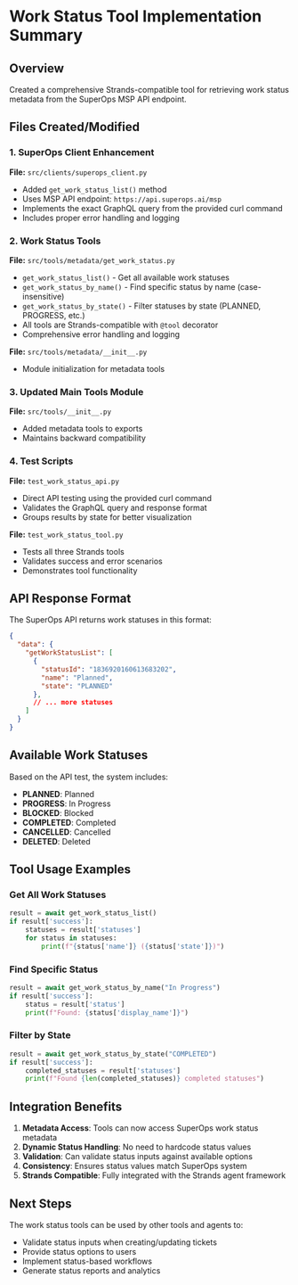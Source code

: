 # Work Status Tool Implementation Summary

## Overview
Created a comprehensive Strands-compatible tool for retrieving work status metadata from the SuperOps MSP API endpoint.

## Files Created/Modified

### 1. SuperOps Client Enhancement
**File:** `src/clients/superops_client.py`
- Added `get_work_status_list()` method
- Uses MSP API endpoint: `https://api.superops.ai/msp`
- Implements the exact GraphQL query from the provided curl command
- Includes proper error handling and logging

### 2. Work Status Tools
**File:** `src/tools/metadata/get_work_status.py`
- `get_work_status_list()` - Get all available work statuses
- `get_work_status_by_name()` - Find specific status by name (case-insensitive)
- `get_work_status_by_state()` - Filter statuses by state (PLANNED, PROGRESS, etc.)
- All tools are Strands-compatible with `@tool` decorator
- Comprehensive error handling and logging

**File:** `src/tools/metadata/__init__.py`
- Module initialization for metadata tools

### 3. Updated Main Tools Module
**File:** `src/tools/__init__.py`
- Added metadata tools to exports
- Maintains backward compatibility

### 4. Test Scripts
**File:** `test_work_status_api.py`
- Direct API testing using the provided curl command
- Validates the GraphQL query and response format
- Groups results by state for better visualization

**File:** `test_work_status_tool.py`
- Tests all three Strands tools
- Validates success and error scenarios
- Demonstrates tool functionality

## API Response Format
The SuperOps API returns work statuses in this format:
```json
{
  "data": {
    "getWorkStatusList": [
      {
        "statusId": "1836920160613683202",
        "name": "Planned",
        "state": "PLANNED"
      },
      // ... more statuses
    ]
  }
}
```

## Available Work Statuses
Based on the API test, the system includes:
- **PLANNED**: Planned
- **PROGRESS**: In Progress  
- **BLOCKED**: Blocked
- **COMPLETED**: Completed
- **CANCELLED**: Cancelled
- **DELETED**: Deleted

## Tool Usage Examples

### Get All Work Statuses
```python
result = await get_work_status_list()
if result['success']:
    statuses = result['statuses']
    for status in statuses:
        print(f"{status['name']} ({status['state']})")
```

### Find Specific Status
```python
result = await get_work_status_by_name("In Progress")
if result['success']:
    status = result['status']
    print(f"Found: {status['display_name']}")
```

### Filter by State
```python
result = await get_work_status_by_state("COMPLETED")
if result['success']:
    completed_statuses = result['statuses']
    print(f"Found {len(completed_statuses)} completed statuses")
```

## Integration Benefits
1. **Metadata Access**: Tools can now access SuperOps work status metadata
2. **Dynamic Status Handling**: No need to hardcode status values
3. **Validation**: Can validate status inputs against available options
4. **Consistency**: Ensures status values match SuperOps system
5. **Strands Compatible**: Fully integrated with the Strands agent framework

## Next Steps
The work status tools can be used by other tools and agents to:
- Validate status inputs when creating/updating tickets
- Provide status options to users
- Implement status-based workflows
- Generate status reports and analytics